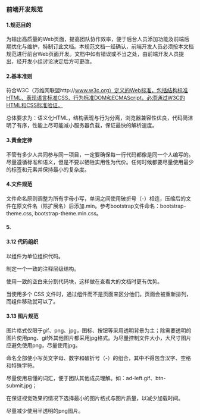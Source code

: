 ### 前端开发规范

#### 1.规范目的 
为输出高质量的Web页面，提高团队协作效率，便于后台人员添加功能及前端后期优化与维护，特制订此文档。本规范文档一经确认，前端开发人员必须按本文档规范进行前台Web页面开发。文档中如有错误或不当之处，由前端开发人员提出，经开发小组讨论决定后方可更改。 

#### 2.基本准则 
符合W3C（万维网联盟http://www.w3c.org）定义的Web标准，包括结构标准HTML、表现语言标准CSS、行为标准DOM和ECMAScript，必须通过W3C的HTML和CSS标准验证。

总体要求为：语义化HTML，结构表现与行为分离，浏览器兼容性优良，代码简洁明了有序，性能上尽可能减小服务器负载，保证最快的解析速度。 

#### 3.黄金定律 
不管有多少人共同参与同一项目，一定要确保每一行代码都像是同一个人编写的。尽量遵循标准和语义，但是不要以牺牲实用性为代价。任何时候都要尽量使用最少的标签和元素并保持最小的复杂度。 

#### 4.文件规范 
文件命名原则调整为所有字母小写，单词之间使用破折号（-）相连，压缩后的文件在原文件名（除扩展名）后添加.min。参考bootstrap文件命名：bootstrap-theme.css, bootstrap-theme.min.css。 

#### 5.


#### 3.12 代码组织 

以组件为单位组织代码。

制定一个一致的注释层级结构。 

使用一致的空白来分割代码块，这样做在查看大的文档时更有优势。 

当使用多个 CSS 文件时，通过组件而不是页面来区分他们。页面会被重新排列，而组件移动就可以了。 

#### 3.13 图片规范 

图片格式仅限于gif、png、jpg，图标、按钮等采用透明背景为主；除需要透明的图片使用png、gif外其他图片都采用jpg格式。为尽量控制文件大小，大尺寸图片应避免使用png，尽量使用jpg。 

命名全部使小写英文字母、数字和破折号（-）的组合，其中不得包含汉字、空格和特殊字符。

尽量使用易懂的词汇，便于团队其他成员理解。如：ad-left.gif、btn-submit.jpg； 

在保证视觉效果的情况下选择最小的图片格式与图片质量，以减少加载时间。

尽量减少使用半透明的png图片。
